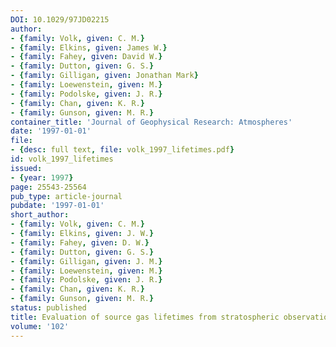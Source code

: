 ```yaml
---
DOI: 10.1029/97JD02215
author:
- {family: Volk, given: C. M.}
- {family: Elkins, given: James W.}
- {family: Fahey, given: David W.}
- {family: Dutton, given: G. S.}
- {family: Gilligan, given: Jonathan Mark}
- {family: Loewenstein, given: M.}
- {family: Podolske, given: J. R.}
- {family: Chan, given: K. R.}
- {family: Gunson, given: M. R.}
container_title: 'Journal of Geophysical Research: Atmospheres'
date: '1997-01-01'
file:
- {desc: full text, file: volk_1997_lifetimes.pdf}
id: volk_1997_lifetimes
issued:
- {year: 1997}
page: 25543-25564
pub_type: article-journal
pubdate: '1997-01-01'
short_author:
- {family: Volk, given: C. M.}
- {family: Elkins, given: J. W.}
- {family: Fahey, given: D. W.}
- {family: Dutton, given: G. S.}
- {family: Gilligan, given: J. M.}
- {family: Loewenstein, given: M.}
- {family: Podolske, given: J. R.}
- {family: Chan, given: K. R.}
- {family: Gunson, given: M. R.}
status: published
title: Evaluation of source gas lifetimes from stratospheric observations
volume: '102'
---
```


